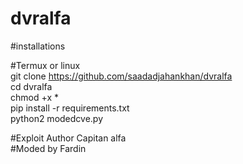 # dvralfa

#installations<br>

#Termux or linux<br>
git clone https://github.com/saadadjahankhan/dvralfa<br>
cd dvralfa<br>
chmod +x *<br>
pip install -r requirements.txt<br>
python2 modedcve.py<br>

#Exploit Author Capitan alfa<br>
#Moded by Fardin<br>
